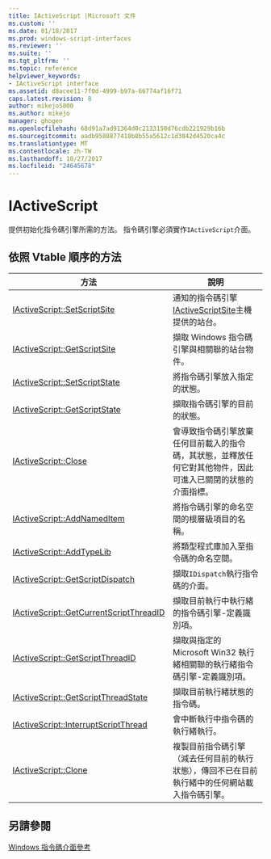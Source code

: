 ```yaml
---
title: IActiveScript |Microsoft 文件
ms.custom: ''
ms.date: 01/18/2017
ms.prod: windows-script-interfaces
ms.reviewer: ''
ms.suite: ''
ms.tgt_pltfrm: ''
ms.topic: reference
helpviewer_keywords:
- IActiveScript interface
ms.assetid: d8acee11-7f0d-4999-b97a-66774af16f71
caps.latest.revision: 8
author: mikejo5000
ms.author: mikejo
manager: ghogen
ms.openlocfilehash: 68d91a7ad91364d0c2133150d76cdb221929b16b
ms.sourcegitcommit: aadb9588877418b8b55a5612c1d3842d4520ca4c
ms.translationtype: MT
ms.contentlocale: zh-TW
ms.lasthandoff: 10/27/2017
ms.locfileid: "24645678"
---
```

# <a name="iactivescript"></a>IActiveScript
提供初始化指令碼引擎所需的方法。 指令碼引擎必須實作`IActiveScript`介面。  
  
## <a name="methods-in-vtable-order"></a>依照 Vtable 順序的方法  
  
|方法|說明|  
|------------|-----------------|  
|[IActiveScript::SetScriptSite](../../winscript/reference/iactivescript-setscriptsite.md)|通知的指令碼引擎[IActiveScriptSite](../../winscript/reference/iactivescriptsite.md)主機提供的站台。|  
|[IActiveScript::GetScriptSite](../../winscript/reference/iactivescript-getscriptsite.md)|擷取 Windows 指令碼引擎與相關聯的站台物件。|  
|[IActiveScript::SetScriptState](../../winscript/reference/iactivescript-setscriptstate.md)|將指令碼引擎放入指定的狀態。|  
|[IActiveScript::GetScriptState](../../winscript/reference/iactivescript-getscriptstate.md)|擷取指令碼引擎的目前的狀態。|  
|[IActiveScript::Close](../../winscript/reference/iactivescript-close.md)|會導致指令碼引擎放棄任何目前載入的指令碼，其狀態，並釋放任何它對其他物件，因此可進入已關閉的狀態的介面指標。|  
|[IActiveScript::AddNamedItem](../../winscript/reference/iactivescript-addnameditem.md)|將指令碼引擎的命名空間的根層級項目的名稱。|  
|[IActiveScript::AddTypeLib](../../winscript/reference/iactivescript-addtypelib.md)|將類型程式庫加入至指令碼的命名空間。|  
|[IActiveScript::GetScriptDispatch](../../winscript/reference/iactivescript-getscriptdispatch.md)|擷取`IDispatch`執行指令碼的介面。|  
|[IActiveScript::GetCurrentScriptThreadID](../../winscript/reference/iactivescript-getcurrentscriptthreadid.md)|擷取目前執行中執行緒的指令碼引擎-定義識別項。|  
|[IActiveScript::GetScriptThreadID](../../winscript/reference/iactivescript-getscriptthreadid.md)|擷取與指定的 Microsoft Win32 執行緒相關聯的執行緒指令碼引擎-定義識別項。|  
|[IActiveScript::GetScriptThreadState](../../winscript/reference/iactivescript-getscriptthreadstate.md)|擷取目前執行緒狀態的指令碼。|  
|[IActiveScript::InterruptScriptThread](../../winscript/reference/iactivescript-interruptscriptthread.md)|會中斷執行中指令碼的執行緒執行。|  
|[IActiveScript::Clone](../../winscript/reference/iactivescript-clone.md)|複製目前指令碼引擎 （減去任何目前的執行狀態），傳回不已在目前執行緒中的任何網站載入指令碼引擎。|  
  
## <a name="see-also"></a>另請參閱  
 [Windows 指令碼介面參考](../../winscript/reference/windows-script-interfaces-reference.md)